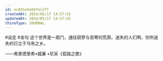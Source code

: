 ```yaml
---
id: ec8d1e4abbfec2ff
createdAt: 2024/05/17 14:57:55
updatedAt: 2024/05/17 14:57:55
thinoType: JOURNAL
---
```

#设定 #金句 这个世界是一扇门，通往寂寥与苦寒的荒原。迷失的人们啊，你所迷失的已立于乌有之乡。

——弗里德里希•威廉 •尼采《孤独之歌》